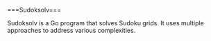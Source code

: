 ===Sudoksolv===

Sudoksolv is a Go program that solves Sudoku grids. It uses multiple approaches to address various complexities.